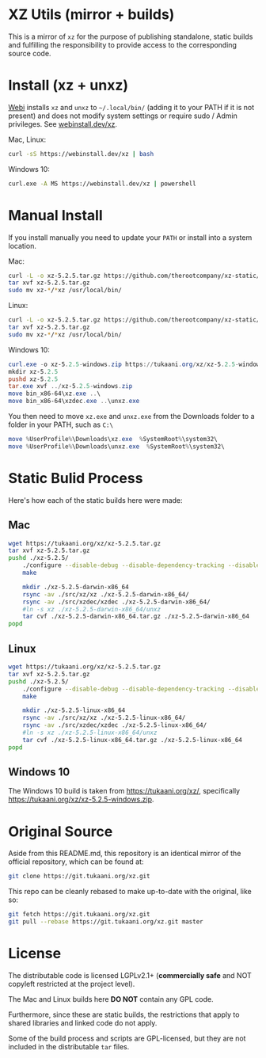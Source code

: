 # XZ Utils (mirror + builds)

This is a mirror of `xz` for the purpose of publishing standalone, static builds
and fulfilling the responsibility to provide access to the corresponding source code.

# Install (xz + unxz)

[Webi](https://webinstall.dev) installs `xz` and `unxz` to `~/.local/bin/` (adding it to your PATH if it is not present)
and does not modify system settings or require sudo / Admin privileges. See [webinstall.dev/xz](https://webinstall.dev/xz).

Mac, Linux:

```bash
curl -sS https://webinstall.dev/xz | bash
```

Windows 10:

```bash
curl.exe -A MS https://webinstall.dev/xz | powershell
```

# Manual Install

If you install manually you need to update your `PATH` or install into a system location.

Mac:

```bash
curl -L -o xz-5.2.5.tar.gz https://github.com/therootcompany/xz-static/releases/download/v5.2.5/xz-5.2.5-darwin-x86_64.tar.gz
tar xvf xz-5.2.5.tar.gz
sudo mv xz-*/*xz /usr/local/bin/
```

Linux:

```bash
curl -L -o xz-5.2.5.tar.gz https://github.com/therootcompany/xz-static/releases/download/v5.2.5/xz-5.2.5-linux-x86_64.tar.gz
tar xvf xz-5.2.5.tar.gz
sudo mv xz-*/*xz /usr/local/bin/
```

Windows 10:

```powershell
curl.exe -o xz-5.2.5-windows.zip https://tukaani.org/xz/xz-5.2.5-windows.zip
mkdir xz-5.2.5
pushd xz-5.2.5
tar.exe xvf ../xz-5.2.5-windows.zip
move bin_x86-64\xz.exe ..\
move bin_x86-64\xzdec.exe ..\unxz.exe
```

You then need to move `xz.exe` and `unxz.exe` from the Downloads folder to a folder in your PATH, such as `C:\`

```powershell
move %UserProfile%\Downloads\xz.exe  %SystemRoot%\system32\
move %UserProfile%\Downloads\unxz.exe  %SystemRoot%\system32\
```

# Static Bulid Process

Here's how each of the static builds here were made:

## Mac

```bash
wget https://tukaani.org/xz/xz-5.2.5.tar.gz
tar xvf xz-5.2.5.tar.gz
pushd ./xz-5.2.5/
    ./configure --disable-debug --disable-dependency-tracking --disable-silent-rules --disable-shared --disable-nls
    make

    mkdir ./xz-5.2.5-darwin-x86_64
    rsync -av ./src/xz/xz ./xz-5.2.5-darwin-x86_64/
    rsync -av ./src/xzdec/xzdec ./xz-5.2.5-darwin-x86_64/
    #ln -s xz ./xz-5.2.5-darwin-x86_64/unxz
    tar cvf ./xz-5.2.5-darwin-x86_64.tar.gz ./xz-5.2.5-darwin-x86_64
popd
```

## Linux

```bash
wget https://tukaani.org/xz/xz-5.2.5.tar.gz
tar xvf xz-5.2.5.tar.gz
pushd ./xz-5.2.5/
    ./configure --disable-debug --disable-dependency-tracking --disable-silent-rules --disable-shared --disable-nls
    make

    mkdir ./xz-5.2.5-linux-x86_64
    rsync -av ./src/xz/xz ./xz-5.2.5-linux-x86_64/
    rsync -av ./src/xzdec/xzdec ./xz-5.2.5-linux-x86_64/
    #ln -s xz ./xz-5.2.5-linux-x86_64/unxz
    tar cvf ./xz-5.2.5-linux-x86_64.tar.gz ./xz-5.2.5-linux-x86_64
popd
```

## Windows 10

The Windows 10 build is taken from <https://tukaani.org/xz/>,
specifically <https://tukaani.org/xz/xz-5.2.5-windows.zip>.

# Original Source

Aside from this README.md,
this repository is an identical mirror of the official repository,
which can be found at:

```bash
git clone https://git.tukaani.org/xz.git
```

This repo can be cleanly rebased to make up-to-date with the original, like so:

```bash
git fetch https://git.tukaani.org/xz.git
git pull --rebase https://git.tukaani.org/xz.git master
```

# License

The distributable code is licensed LGPLv2.1+ (**commercially safe** and NOT copyleft restricted at the project level).

The Mac and Linux builds here **DO NOT** contain any GPL code.

Furthermore, since these are static builds, the restrictions that apply to shared libraries and linked code do not apply.

Some of the build process and scripts are GPL-licensed, but they are not included in the distributable `tar` files.
